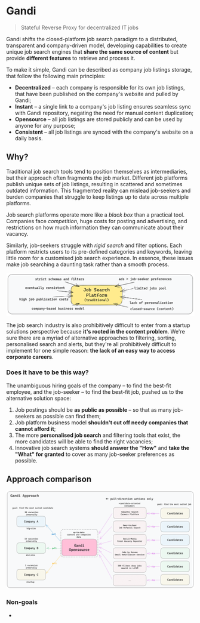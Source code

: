 # Gandi
> Stateful Reverse Proxy for decentralized IT jobs

Gandi shifts the closed-platform job search paradigm to a distributed, transparent and company-driven model, developing capabilities to create unique job search engines that **share the same source of content** but provide **different features** to retrieve and process it.

To make it simple, Gandi can be described as company job listings storage, that follow the following main principles:
- **Decentralized** – each company is responsible for its own job listings, that have been published on the company's website and pulled by Gandi;
- **Instant** – a single link to a company's job listing ensures seamless sync with Gandi repository, negating the need for manual content duplication;
- **Opensource** – all job listings are stored publicly and can be used by anyone for any purpose;
- **Consistent** – all job listings are synced with the company's website on a daily basis.

## Why?
Traditional job search tools tend to position themselves as intermediaries, but their approach often fragments the job market. Different job platforms publish unique sets of job listings, resulting in scattered and sometimes outdated information. This fragmented reality can mislead job-seekers and burden companies that struggle to keep listings up to date across multiple platforms.

Job search platforms operate more like a _black box_ than a practical tool. Companies face _competition_, huge costs for posting and advertising, and restrictions on how much information they can communicate about their vacancy.

Similarly, job-seekers struggle with _rigid search_ and filter options. Each platform restricts users to its pre-defined categories and keywords, leaving little room for a customised job search experience. In essence, these issues make job searching a daunting task rather than a smooth process.

![img_3.png](img_3.png)

The job search industry is also prohibitively difficult to enter from a startup solutions perspective because **it's rooted in the content problem**. We're sure there are a myriad of alternative approaches to filtering, sorting, personalised search and alerts, but they're all prohibitively difficult to implement for one simple reason: **the lack of an easy way to access corporate careers**.

### Does it have to be this way?
The unambiguous hiring goals of the company – to find the best-fit employee, and the job-seeker – to find the best-fit job, pushed us to the alternative solution space:
1. Job postings should be **as public as possible** – so that as many job-seekers as possible can find them;
2. Job platform business model **shouldn't cut off needy companies that cannot afford it**;
3. The more **personalised job search** and filtering tools that exist, the more candidates will be able to find the right vacancies;
4. Innovative job search systems **should answer the "How"** and **take the "What" for granted** to cover as many job-seeker preferences as possible.

## Approach comparison
![img_4.png](img_4.png)
### Non-goals
-